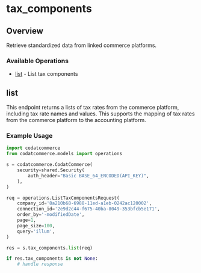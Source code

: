 # tax_components

## Overview

Retrieve standardized data from linked commerce platforms.

### Available Operations

* [list](#list) - List tax components

## list

This endpoint returns a lists of tax rates from the commerce platform, including tax rate names and values. This supports the mapping of tax rates from the commerce platform to the accounting platform.

### Example Usage

```python
import codatcommerce
from codatcommerce.models import operations

s = codatcommerce.CodatCommerce(
    security=shared.Security(
        auth_header="Basic BASE_64_ENCODED(API_KEY)",
    ),
)

req = operations.ListTaxComponentsRequest(
    company_id='8a210b68-6988-11ed-a1eb-0242ac120002',
    connection_id='2e9d2c44-f675-40ba-8049-353bfcb5e171',
    order_by='-modifiedDate',
    page=1,
    page_size=100,
    query='illum',
)

res = s.tax_components.list(req)

if res.tax_components is not None:
    # handle response
```
